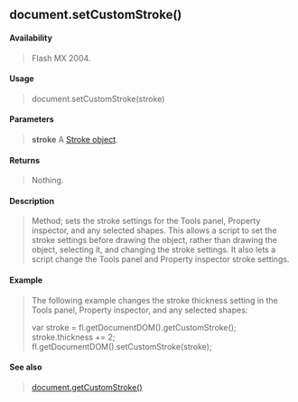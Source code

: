 ## document.setCustomStroke()

#### Availability

> Flash MX 2004.

#### Usage

> document.setCustomStroke(stroke)

#### Parameters

> **stroke** A [Stroke object](#_bookmark876).

#### Returns

> Nothing.

#### Description

> Method; sets the stroke settings for the Tools panel, Property inspector, and any selected shapes. This allows a script to set the stroke settings before drawing the object, rather than drawing the object, selecting it, and changing the stroke settings. It also lets a script change the Tools panel and Property inspector stroke settings.

#### Example

> The following example changes the stroke thickness setting in the Tools panel, Property inspector, and any selected shapes:
>
> var stroke = fl.getDocumentDOM().getCustomStroke(); stroke.thickness += 2; fl.getDocumentDOM().setCustomStroke(stroke);

#### See also

> [document.getCustomStroke()](#_bookmark202)
